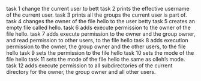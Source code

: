 task 1 change the current user to bett
task 2 prints the effective username of the current user.
task 3 prints all the groups the current user is part of.
task 4 changes the owner of the file hello to the user betty
task 5 creates an empty file called hello.
task 6 adds execute permission to the owner of the file hello.
task 7 adds execute permission to the owner and the group owner, and read permission to other users, to the file hello
task 8 adds execution permission to the owner, the group owner and the other users, to the file hello
task 9 sets the permission to the file hello
task 10 sets the mode of the file hello
task 11 sets the mode of the file hello the same as olleh’s mode.
task 12 adds execute permission to all subdirectories of the current directory for the owner, the group owner and all other users.
